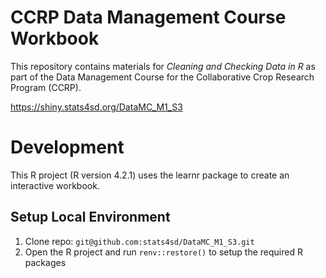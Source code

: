 # CCRP Data Management Course Workbook

This repository contains materials for _Cleaning and Checking Data in R_  as part of the Data Management Course for the Collaborative Crop Research Program (CCRP).
 
https://shiny.stats4sd.org/DataMC_M1_S3

# Development
This R project (R version 4.2.1) uses the learnr package to create an interactive workbook.

## Setup Local Environment
1.	Clone repo: `git@github.com:stats4sd/DataMC_M1_S3.git`
2.	Open the R project and run `renv::restore()` to setup the required R packages
